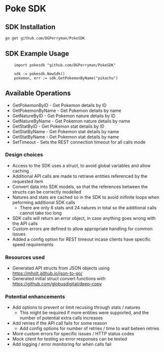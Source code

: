 # Poke SDK

<!-- Start SDK Installation -->
## SDK Installation

```bash
go get github.com/DGPerryman/PokeSDK
```
<!-- End SDK Installation -->

## SDK Example Usage
<!-- Start SDK Example Usage -->
```golang
    import pokesdk "github.com/DGPerryman/PokeSDK"

	sdk := pokesdk.NewSdk()
	pokemon, err := sdk.GetPokemonByName("pikachu")
```
<!-- End SDK Example Usage -->

<!-- Start SDK Available Operations -->
## Available Operations

* GetPokemonByID - Get Pokemon details by ID
* GetPokemonByName - Get Pokemon details by name
* GetNatureByID - Get Pokemon nature details by ID
* GetNatureByName - Get Pokemon nature details by name
* GetStatByID - Get Pokemon stat details by ID
* GetStatByName - Get Pokemon stat details by name
* GetStatByName - Get Pokemon stat details by name
* SetTimeout - Sets the REST connection timeout for all calls mode

<!-- End SDK Available Operations -->

### Design choices
- Access to the SDK uses a struct, to avoid global variables and allow caching
- Additional API calls are made to retrieve entities referenced by the requested item
- Convert data into SDK models, so that the references between the structs can be correctly modelled
- Natures and stats are cached so in the SDK to avoid inifinite loops when peforming additional SDK calls
    - There are only 6 stats and 24 natures in total so the additional calls cannot take too long
- SDK calls will return an error object, in case anything goes wrong with the API calls
- Custom errors are defined to allow appropriate handling for common issues
- Added a config option for REST timeout incase clients have specific speed requirements

### Resources used
- Generated API structs from JSON objects using https://mholt.github.io/json-to-go/ 
- Generated initial struct convert functions with https://github.com/globusdigital/deep-copy 

### Potential enhancements
- Add options to prevent or limit recusing through stats / natures
    - This might be required if more entities were supported, and the number of potential extra calls increases
- Add retries if the API call fails for some reason
    - Add config options for number of retries / time to wait beteen retries
- More custom errors for specific issues / HTTP status codes
- Mock client for testing so error responses can be tested
- Add logging / error monitoring for when calls fail
